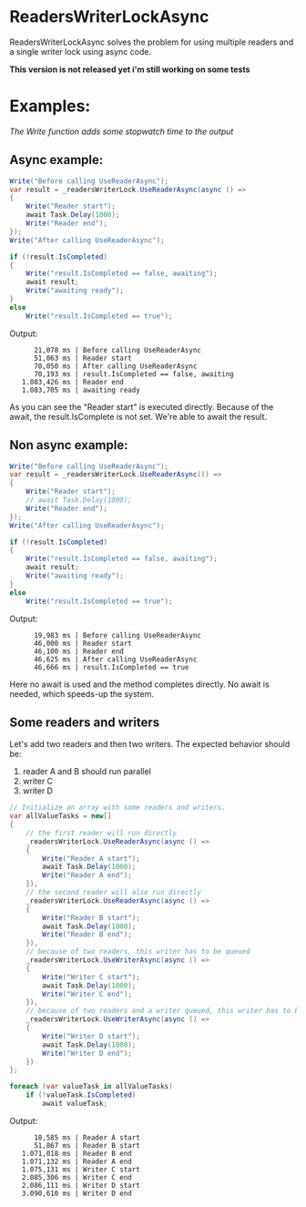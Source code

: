 # ReadersWriterLockAsync
ReadersWriterLockAsync solves the problem for using multiple readers and a single writer lock using async code.

**This version is not released yet i'm still working on some tests**

# Examples:

*The Write function adds some stopwatch time to the output*

## Async example:

```csharp
Write("Before calling UseReaderAsync");
var result = _readersWriterLock.UseReaderAsync(async () =>
{
    Write("Reader start");
    await Task.Delay(1000);
    Write("Reader end");
});
Write("After calling UseReaderAsync");

if (!result.IsCompleted)
{
    Write("result.IsCompleted == false, awaiting");
    await result;
    Write("awaiting ready");
}
else
    Write("result.IsCompleted == true");
```
Output:
```
      21,078 ms | Before calling UseReaderAsync
      51,063 ms | Reader start
      70,050 ms | After calling UseReaderAsync
      70,193 ms | result.IsCompleted == false, awaiting
   1.083,426 ms | Reader end
   1.083,705 ms | awaiting ready
```
   
As you can see the "Reader start" is executed directly. Because of the await, the result.IsComplete is not set. We're able to await the result.
 
## Non async example:

```csharp
Write("Before calling UseReaderAsync");
var result = _readersWriterLock.UseReaderAsync(() =>
{
    Write("Reader start");
    // await Task.Delay(1000);
    Write("Reader end");
});
Write("After calling UseReaderAsync");

if (!result.IsCompleted)
{
    Write("result.IsCompleted == false, awaiting");
    await result;
    Write("awaiting ready");
}
else
    Write("result.IsCompleted == true");
```
Output:
```
      19,983 ms | Before calling UseReaderAsync
      46,000 ms | Reader start
      46,100 ms | Reader end
      46,625 ms | After calling UseReaderAsync
      46,666 ms | result.IsCompleted == true
```

Here no await is used and the method completes directly. No await is needed, which speeds-up the system.

## Some readers and writers

Let's add two readers and then two writers. The expected behavior should be:
1) reader A and B should run parallel
2) writer C
3) writer D

```csharp
// Initialize an array with some readers and writers.
var allValueTasks = new[]
{
    // the first reader will run directly
    _readersWriterLock.UseReaderAsync(async () =>
    {
        Write("Reader A start");
        await Task.Delay(1000);
        Write("Reader A end");
    }),
    // the second reader will also run directly
    _readersWriterLock.UseReaderAsync(async () =>
    {
        Write("Reader B start");
        await Task.Delay(1000);
        Write("Reader B end");
    }),
    // because of two readers, this writer has to be queued
    _readersWriterLock.UseWriterAsync(async () =>
    {
        Write("Writer C start");
        await Task.Delay(1000);
        Write("Writer C end");
    }),
    // because of two readers and a writer queued, this writer has to be queued also
    _readersWriterLock.UseWriterAsync(async () =>
    {
        Write("Writer D start");
        await Task.Delay(1000);
        Write("Writer D end");
    })
};

foreach (var valueTask in allValueTasks)
    if (!valueTask.IsCompleted)
        await valueTask;
```
Output:
```
      18,585 ms | Reader A start
      51,867 ms | Reader B start
   1.071,018 ms | Reader B end
   1.071,132 ms | Reader A end
   1.075,131 ms | Writer C start
   2.085,306 ms | Writer C end
   2.086,111 ms | Writer D start
   3.090,610 ms | Writer D end
```
